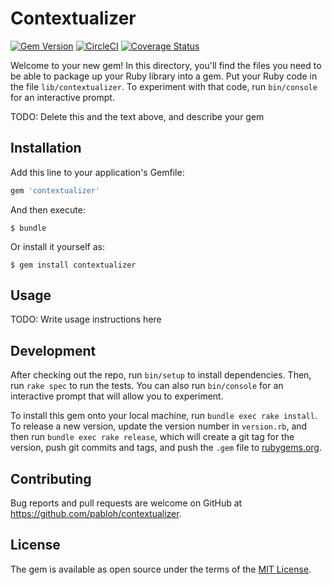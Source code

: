 # Contextualizer

[![Gem Version](https://badge.fury.io/rb/contextualizer.svg)](https://badge.fury.io/rb/contextualizer)
[![CircleCI](https://circleci.com/gh/pabloh/contextualizer/tree/master.svg?style=shield)](https://circleci.com/gh/pabloh/contextualizer/tree/master)
[![Coverage Status](https://coveralls.io/repos/github/pabloh/contextualizer/badge.svg?branch=master)](https://coveralls.io/github/pabloh/contextualizer?branch=master)

Welcome to your new gem! In this directory, you'll find the files you need to be able to package up your Ruby library into a gem. Put your Ruby code in the file `lib/contextualizer`. To experiment with that code, run `bin/console` for an interactive prompt.

TODO: Delete this and the text above, and describe your gem

## Installation

Add this line to your application's Gemfile:

```ruby
gem 'contextualizer'
```

And then execute:

    $ bundle

Or install it yourself as:

    $ gem install contextualizer

## Usage

TODO: Write usage instructions here

## Development

After checking out the repo, run `bin/setup` to install dependencies. Then, run `rake spec` to run the tests. You can also run `bin/console` for an interactive prompt that will allow you to experiment.

To install this gem onto your local machine, run `bundle exec rake install`. To release a new version, update the version number in `version.rb`, and then run `bundle exec rake release`, which will create a git tag for the version, push git commits and tags, and push the `.gem` file to [rubygems.org](https://rubygems.org).

## Contributing

Bug reports and pull requests are welcome on GitHub at https://github.com/pabloh/contextualizer.

## License

The gem is available as open source under the terms of the [MIT License](http://opensource.org/licenses/MIT).
